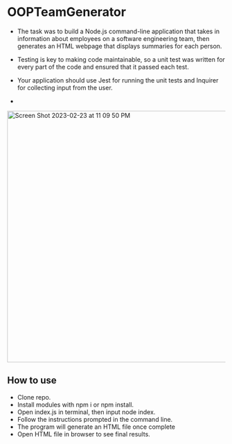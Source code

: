 # OOPTeamGenerator

- The task was to build a Node.js command-line application that takes in information about employees on a software engineering team, then generates an HTML webpage that displays summaries for each person.

- Testing is key to making code maintainable, so a unit test was written for every part of the code and ensured that it passed each test. 
- Your application should use Jest for running the unit tests and Inquirer for collecting input from the user. 
- 
<img width="580" alt="Screen Shot 2023-02-23 at 11 09 50 PM" src="https://user-images.githubusercontent.com/118576289/221091003-1a9109a5-7eee-4211-bcab-d9b2486f7ff5.png">

## How to use

- Clone repo.
- Install modules with npm i or npm install.
- Open index.js in terminal, then input node index.
- Follow the instructions prompted in the command line.
- The program will generate an HTML file once complete
- Open HTML file in browser to see final results. 

